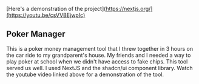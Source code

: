 [Here's a demonstration of the project](https://nextjs.org/](https://youtu.be/csVVBEjwpIc) 

## Poker Manager

This is a poker money management tool that I threw together in 3 hours on the car ride to my grandparent's house. My friends and I needed a way to play poker at school when we didn't have access to fake chips. This tool served us well. I used NextJS and the shadcn/ui component library. Watch the youtube video linked above for a demonstration of the tool.
